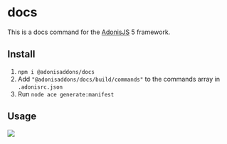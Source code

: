 # docs

This is a docs command for the [AdonisJS](https://adonisjs.com/) 5 framework. 

## Install

1. ``npm i @adonisaddons/docs``
2. Add ``"@adonisaddons/docs/build/commands"`` to the commands array in  ``.adonisrc.json``  
3. Run ``node ace generate:manifest``  

## Usage  

![](https://i.imgur.com/2RfZRPg.gif)
